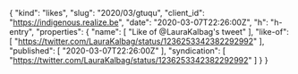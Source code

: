 {
  "kind": "likes",
  "slug": "2020/03/gtuqu",
  "client_id": "https://indigenous.realize.be",
  "date": "2020-03-07T22:26:00Z",
  "h": "h-entry",
  "properties": {
    "name": [
      "Like of @LauraKalbag's tweet"
    ],
    "like-of": [
      "https://twitter.com/LauraKalbag/status/1236253342382292992"
    ],
    "published": [
      "2020-03-07T22:26:00Z"
    ],
    "syndication": [
      "https://twitter.com/LauraKalbag/status/1236253342382292992"
    ]
  }
}
